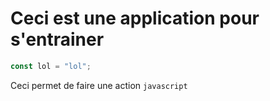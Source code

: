 # Ceci est une application pour s'entrainer

```jsx
const lol = "lol";
```

Ceci permet de faire une action `javascript`
